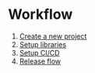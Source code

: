 # Workflow

1. [Create a new project](1-Create-new-project.md)
1. [Setup libraries](2-Setup-libraries.md)
1. [Setup CI/CD](3-Setup-CICD.md)
1. [Release flow](4-Release-flow.md)
